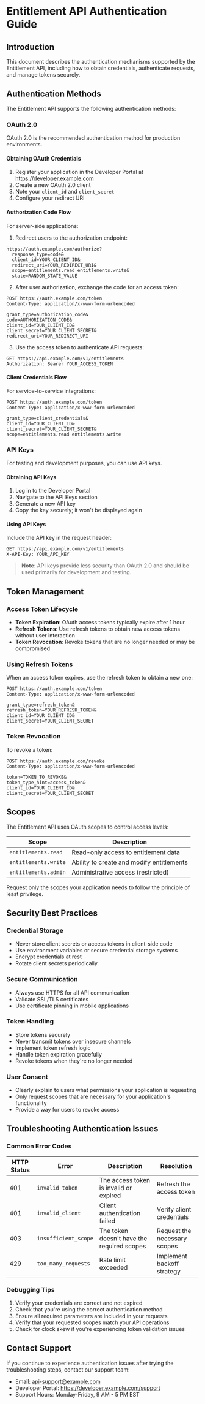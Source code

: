 # Entitlement API Authentication Guide

## Introduction

This document describes the authentication mechanisms supported by the Entitlement API, including how to obtain credentials, authenticate requests, and manage tokens securely.

## Authentication Methods

The Entitlement API supports the following authentication methods:

### OAuth 2.0 

OAuth 2.0 is the recommended authentication method for production environments.

#### Obtaining OAuth Credentials

1. Register your application in the Developer Portal at https://developer.example.com
2. Create a new OAuth 2.0 client
3. Note your `client_id` and `client_secret`
4. Configure your redirect URI

#### Authorization Code Flow

For server-side applications:

1. Redirect users to the authorization endpoint:

```
https://auth.example.com/authorize?
  response_type=code&
  client_id=YOUR_CLIENT_ID&
  redirect_uri=YOUR_REDIRECT_URI&
  scope=entitlements.read entitlements.write&
  state=RANDOM_STATE_VALUE
```

2. After user authorization, exchange the code for an access token:

```
POST https://auth.example.com/token
Content-Type: application/x-www-form-urlencoded

grant_type=authorization_code&
code=AUTHORIZATION_CODE&
client_id=YOUR_CLIENT_ID&
client_secret=YOUR_CLIENT_SECRET&
redirect_uri=YOUR_REDIRECT_URI
```

3. Use the access token to authenticate API requests:

```
GET https://api.example.com/v1/entitlements
Authorization: Bearer YOUR_ACCESS_TOKEN
```

#### Client Credentials Flow

For service-to-service integrations:

```
POST https://auth.example.com/token
Content-Type: application/x-www-form-urlencoded

grant_type=client_credentials&
client_id=YOUR_CLIENT_ID&
client_secret=YOUR_CLIENT_SECRET&
scope=entitlements.read entitlements.write
```

### API Keys

For testing and development purposes, you can use API keys.

#### Obtaining API Keys

1. Log in to the Developer Portal
2. Navigate to the API Keys section
3. Generate a new API key
4. Copy the key securely; it won't be displayed again

#### Using API Keys

Include the API key in the request header:

```
GET https://api.example.com/v1/entitlements
X-API-Key: YOUR_API_KEY
```

> **Note**: API keys provide less security than OAuth 2.0 and should be used primarily for development and testing.

## Token Management

### Access Token Lifecycle

- **Token Expiration**: OAuth access tokens typically expire after 1 hour
- **Refresh Tokens**: Use refresh tokens to obtain new access tokens without user interaction
- **Token Revocation**: Revoke tokens that are no longer needed or may be compromised

### Using Refresh Tokens

When an access token expires, use the refresh token to obtain a new one:

```
POST https://auth.example.com/token
Content-Type: application/x-www-form-urlencoded

grant_type=refresh_token&
refresh_token=YOUR_REFRESH_TOKEN&
client_id=YOUR_CLIENT_ID&
client_secret=YOUR_CLIENT_SECRET
```

### Token Revocation

To revoke a token:

```
POST https://auth.example.com/revoke
Content-Type: application/x-www-form-urlencoded

token=TOKEN_TO_REVOKE&
token_type_hint=access_token&
client_id=YOUR_CLIENT_ID&
client_secret=YOUR_CLIENT_SECRET
```

## Scopes

The Entitlement API uses OAuth scopes to control access levels:

| Scope | Description |
|-------|-------------|
| `entitlements.read` | Read-only access to entitlement data |
| `entitlements.write` | Ability to create and modify entitlements |
| `entitlements.admin` | Administrative access (restricted) |

Request only the scopes your application needs to follow the principle of least privilege.

## Security Best Practices

### Credential Storage

- Never store client secrets or access tokens in client-side code
- Use environment variables or secure credential storage systems
- Encrypt credentials at rest
- Rotate client secrets periodically

### Secure Communication

- Always use HTTPS for all API communication
- Validate SSL/TLS certificates
- Use certificate pinning in mobile applications

### Token Handling

- Store tokens securely
- Never transmit tokens over insecure channels
- Implement token refresh logic
- Handle token expiration gracefully
- Revoke tokens when they're no longer needed

### User Consent

- Clearly explain to users what permissions your application is requesting
- Only request scopes that are necessary for your application's functionality
- Provide a way for users to revoke access

## Troubleshooting Authentication Issues

### Common Error Codes

| HTTP Status | Error | Description | Resolution |
|-------------|-------|-------------|------------|
| 401 | `invalid_token` | The access token is invalid or expired | Refresh the access token |
| 401 | `invalid_client` | Client authentication failed | Verify client credentials |
| 403 | `insufficient_scope` | The token doesn't have the required scopes | Request the necessary scopes |
| 429 | `too_many_requests` | Rate limit exceeded | Implement backoff strategy |

### Debugging Tips

1. Verify your credentials are correct and not expired
2. Check that you're using the correct authentication method
3. Ensure all required parameters are included in your requests
4. Verify that your requested scopes match your API operations
5. Check for clock skew if you're experiencing token validation issues

## Contact Support

If you continue to experience authentication issues after trying the troubleshooting steps, contact our support team:

- Email: api-support@example.com
- Developer Portal: https://developer.example.com/support
- Support Hours: Monday-Friday, 9 AM - 5 PM EST

